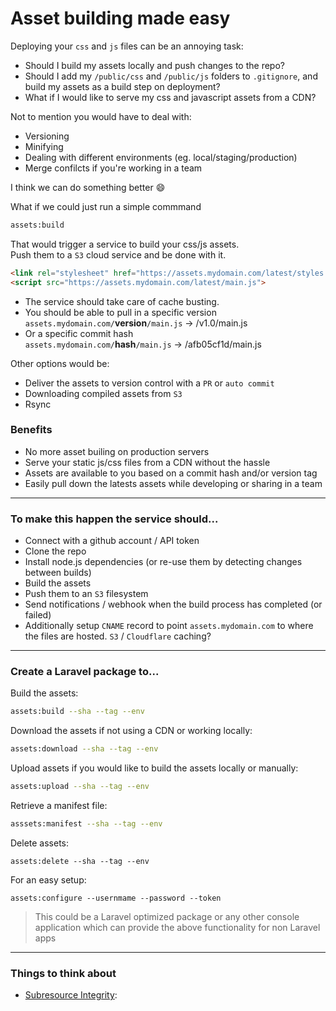 # Asset building made easy


Deploying your `css` and `js` files can be  an annoying task:

- Should I build my assets locally and push changes to the repo?
- Should I add my `/public/css` and `/public/js` folders to `.gitignore`, and build my assets as a build step on deployment?
- What if I would like to serve my css and javascript assets from a CDN?

Not to mention you would have to deal with:
- Versioning
- Minifying
- Dealing with different environments (eg. local/staging/production)
- Merge confilcts if you're working in a team

I think we can do something better :smile:

What if we could just run a simple commmand

```bash
assets:build
```

That would trigger a service to build your css/js assets.  
Push them to a `S3` cloud service and be done with it. 

```html
<link rel="stylesheet" href="https://assets.mydomain.com/latest/styles.css">
<script src="https://assets.mydomain.com/latest/main.js">
```

- The service should take care of cache busting.
- You should be able to pull in a specific version  
`assets.mydomain.com/`**version**`/main.js` -> /v1.0/main.js
- Or a specific commit hash  
`assets.mydomain.com/`**hash**`/main.js` -> /afb05cf1d/main.js

Other options would be:
- Deliver the assets to version control with a `PR` or `auto commit`
- Downloading compiled assets from `S3`
- Rsync

### Benefits

- No more asset builing on production servers
- Serve your static js/css files from a CDN without the hassle
- Assets are available to you based on a commit hash and/or version tag
- Easily pull down the latests assets while developing or sharing in a team

<hr>

### To make this happen the service should...

- Connect with a github account / API token
- Clone the repo
- Install node.js dependencies (or re-use them by detecting changes between builds)
- Build the assets
- Push them to an `S3` filesystem
- Send notifications / webhook when the build process has completed (or failed)
- Additionally setup `CNAME` record to point `assets.mydomain.com` to where the files are hosted. `S3` / `Cloudflare` caching?

<hr>

### Create a Laravel package to...

Build the assets:

```bash
assets:build --sha --tag --env
```

Download the assets if not using a CDN or working locally:

```bash
assets:download --sha --tag --env
```

Upload assets if you would like to build the assets locally or manually:
```bash
assets:upload --sha --tag --env
```

Retrieve a manifest file:

```bash
asssets:manifest --sha --tag --env
```

Delete assets:

```
assets:delete --sha --tag --env
```

For an easy setup:

```
assets:configure --usernmame --password --token
```

> This could be a Laravel optimized package or any other console application which can provide the above functionality for non Laravel apps

<hr>

### Things to think about

- [Subresource Integrity](https://www.w3.org/TR/SRI/): <script integrity="sha384...">
- [Cross-origin resource sharing](https://en.wikipedia.org/wiki/Cross-origin_resource_sharing)

